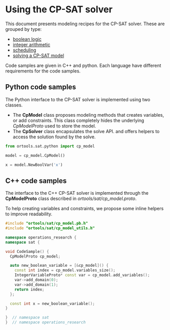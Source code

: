 # Using the CP-SAT solver



This document presents modeling recipes for the CP-SAT solver. These are grouped
by type:

-   [boolean logic](boolean_logic.md)
-   [integer arithmetic](integer_arithmetic.md)
-   [scheduling](scheduling.md)
-   [solving a CP-SAT model](solver.md)

Code samples are given in C++ and python. Each language have different
requirements for the code samples.

## Python code samples

The Python interface to the CP-SAT solver is implemented using two classes.

*   The **CpModel** class proposes modeling methods that creates variables, or
    add constraints. This class completely hides the underlying *CpModelProto*
    used to store the model.
*   The **CpSolver** class encapsulates the solve API. and offers
    helpers to access the solution found by the solve.

```python
from ortools.sat.python import cp_model

model = cp_model.CpModel()

x = model.NewBoolVar('x')
```

## C++ code samples

The interface to the C++ CP-SAT solver is implemented through the
**CpModelProto** class described in *ortools/sat/cp_model.proto*.

To help creating variables and constraints, we propose some inline helpers to
improve readability.

```cpp
#include "ortools/sat/cp_model.pb.h"
#include "ortools/sat/cp_model_utils.h"

namespace operations_research {
namespace sat {

void CodeSample() {
  CpModelProto cp_model;

  auto new_boolean_variable = [&cp_model]() {
    const int index = cp_model.variables_size();
    IntegerVariableProto* const var = cp_model.add_variables();
    var->add_domain(0);
    var->add_domain(1);
    return index;
  };

  const int x = new_boolean_variable();
}

}  // namespace sat
}  // namespace operations_research
```
